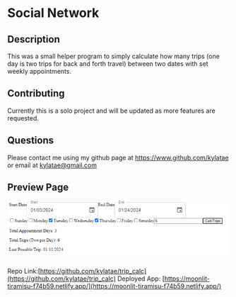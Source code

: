 # Social Network
  ## Description
  This was a small helper program to simply calculate how many trips (one day is two trips for back and forth travel) between two dates with set weekly appointments.
  ## Contributing
  Currently this is a solo project and will be updated as more features are requested.

  ## Questions
  Please contact me using my github page at https://www.github.com/kylatae or email at kylatae@gmail.com

  ## Preview Page
![site review](./public/img/readme.png)

Repo Link:[https://github.com/kylatae/trip_calc](https://github.com/kylatae/trip_calc)
Deployed App: [https://moonlit-tiramisu-f74b59.netlify.app/](https://moonlit-tiramisu-f74b59.netlify.app/)
